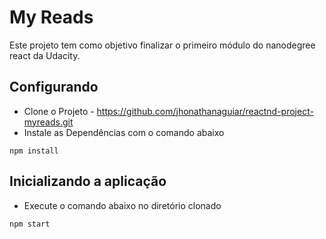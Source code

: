 # My Reads
Este projeto tem como objetivo finalizar o primeiro módulo do nanodegree react da Udacity.

## Configurando
* Clone o Projeto - https://github.com/jhonathanaguiar/reactnd-project-myreads.git
* Instale as Dependências com o comando abaixo
```
npm install
```
## Inicializando a aplicação
* Execute o comando abaixo no diretório clonado
```
npm start
```
